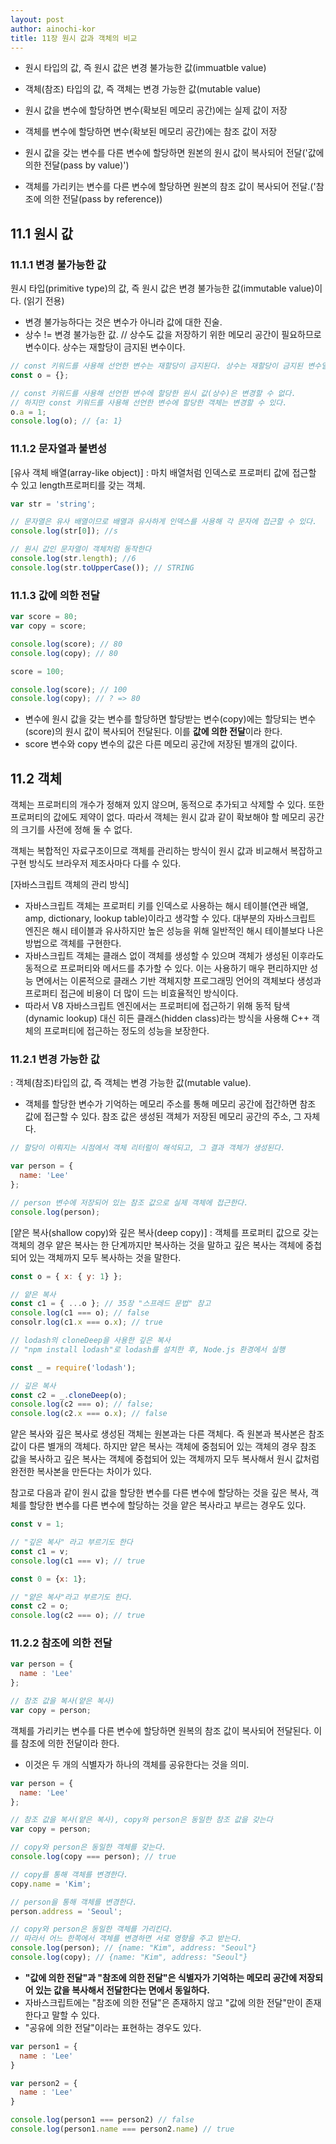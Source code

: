 ```yaml
---
layout: post
author: ainochi-kor
title: 11장 원시 값과 객체의 비교
---
```


- 원시 타입의 값, 즉 원시 값은 변경 불가능한 값(immuatble value)
- 객체(참조) 타입의 값, 즉 객체는 변경 가능한 값(mutable value)

- 원시 값을 변수에 할당하면 변수(확보된 메모리 공간)에는 실제 값이 저장
- 객체를 변수에 할당하면 변수(확보된 메모리 공간)에는 참조 값이 저장

- 원시 값을 갖는 변수를 다른 변수에 할당하면 원본의 원시 값이 복사되어 전달('값에 의한 전달(pass by value)')
- 객체를 가리키는 변수를 다른 변수에 할당하면 원본의 참조 값이 복사되어 전달.('참조에 의한 전달(pass by reference))

## 11.1 원시 값
### 11.1.1 변경 불가능한 값
원시 타입(primitive type)의 값, 즉 원시 값은 변경 불가능한 값(immutable value)이다. (읽기 전용)
- 변경 불가능하다는 것은 변수가 아니라 값에 대한 진술.
- 상수 != 변경 불가능한 값. // 상수도 값을 저장하기 위한 메모리 공간이 필요하므로 변수이다. 상수는 재할당이 금지된 변수이다.

```js
// const 키워드를 사용해 선언한 변수는 재할당이 금지된다. 상수는 재할당이 금지된 변수일 뿐이다.
const o = {};

// const 키워드를 사용해 선언한 변수에 할당한 원시 값(상수)은 변경할 수 없다.
// 하지만 const 키워드를 사용해 선언한 변수에 할당한 객체는 변경할 수 있다.
o.a = 1;
console.log(o); // {a: 1}
``` 

### 11.1.2 문자열과 불변성

[유사 객체 배열(array-like object)]
: 마치 배열처럼 인덱스로 프로퍼티 값에 접근할 수 있고 length프로퍼티를 갖는 객체.
``` js
var str = 'string';

// 문자열은 유사 배열이므로 배열과 유사하게 인덱스를 사용해 각 문자에 접근할 수 있다.
console.log(str[0]); //s

// 원시 값인 문자열이 객체처럼 동작한다
console.log(str.length); //6
console.log(str.toUpperCase()); // STRING
```

### 11.1.3 값에 의한 전달
``` js
var score = 80;
var copy = score;

console.log(score); // 80
console.log(copy); // 80

score = 100;

console.log(score); // 100
console.log(copy); // ? => 80
```

- 변수에 원시 값을 갖는 변수를 할당하면 할당받는 변수(copy)에는 할당되는 변수(score)의 원시 값이 복사되어 전달된다. 이를 **값에 의한 전달**이라 한다.
- score 변수와 copy 변수의 값은 다른 메모리 공간에 저장된 별개의 값이다.

## 11.2 객체
객체는 프로퍼티의 개수가 정해져 있지 않으며, 동적으로 추가되고 삭제할 수 있다. 또한 프로퍼티의 값에도 제약이 없다. 따라서 객체는 원시 값과 같이 확보해야 할 메모리 공간의 크기를 사전에 정해 둘 수 없다.

객체는 복합적인 자료구조이므로 객체를 관리하는 방식이 원시 값과 비교해서 복잡하고 구현 방식도 브라우저 제조사마다 다를 수 있다.

[자바스크립트 객체의 관리 방식]
- 자바스크립트 객체는 프로퍼티 키를 인덱스로 사용하는 해시 테이블(연관 배열, amp, dictionary, lookup table)이라고 생각할 수 있다. 대부분의 자바스크립트 엔진은 해시 테이블과 유사하지만 높은 성능을 위해 일반적인 해시 테이블보다 나은 방법으로 객체를 구현한다.
- 자바스크립트 객체는 클래스 없이 객체를 생성할 수 있으며 객체가 생성된 이후라도 동적으로 프로퍼티와 메서드를 추가할 수 있다. 이는 사용하기 매우 편리하지만 성능 면에서는 이론적으로 클래스 기반 객체지향 프로그래밍 언어의 객체보다 생성과 프로퍼티 접근에 비용이 더 많이 드는 비효율적인 방식이다.
- 따라서 V8 자바스크립트 엔진에서는 프로퍼티에 접근하기 위해 동적 탐색(dynamic lookup) 대신 히든 클래스(hidden class)라는 방식을 사용해 C++ 객체의 프로퍼티에 접근하는 정도의 성능을 보장한다.

### 11.2.1 변경 가능한 값
: 객체(참조)타입의 값, 즉 객체는 변경 가능한 값(mutable value).
- 객체를 할당한 변수가 기억하는 메모리 주소를 통해 메모리 공간에 접간하면 참조 값에 접근할 수 있다. 참조 값은 생성된 객체가 저장된 메모리 공간의 주소, 그 자체다.
``` js
// 할당이 이뤄지는 시점에서 객체 리터럴이 해석되고, 그 결과 객체가 생성된다.

var person = {
  name: 'Lee'
};

// person 변수에 저장되어 있는 참조 값으로 실제 객체에 접근한다.
console.log(person);
```
[얕은 복사(shallow copy)와 깊은 복사(deep copy)]
: 객체를 프로퍼티 값으로 갖는 객체의 경우 얕은 복사는 한 단계까지만 복사하는 것을 말하고 깊은 복사는 객체에 중첩되어 있는 객체까지 모두 복사하는 것을 말한다.

``` js
const o = { x: { y: 1} };

// 얕은 복사
const c1 = { ...o }; // 35장 "스프레드 문법" 참고
console.log(c1 === o); // false
consolr.log(c1.x === o.x); // true

// lodash의 cloneDeep을 사용한 깊은 복사
// "npm install lodash"로 lodash를 설치한 후, Node.js 환경에서 실행

const _ = require('lodash');

// 깊은 복사
const c2 = _.cloneDeep(o);
console.log(c2 === o); // false;
console.log(c2.x === o.x); // false
```

얕은 복사와 깊은 복사로 생성된 객체는 원본과는 다른 객체다. 즉 원본과 복사본은 참조 값이 다른 별개의 객체다. 하지만 얕은 복사는 객체에 중첨되어 있는 객체의 경우 참조 값을 복사하고 깊은 복사는 객체에 중첩되어 있는 객체까지 모두 복사해서 원시 값처럼 완전한 복사본을 만든다는 차이가 있다.

참고로 다음과 같이 원시 값을 할당한 변수를 다른 변수에 할당하는 것을 깊은 복사, 객체를 할당한 변수를 다른 변수에 할당하는 것을 얕은 복사라고 부르는 경우도 있다.

``` js
const v = 1;

// "깊은 복사" 라고 부르기도 한다
const c1 = v;
console.log(c1 === v); // true

const 0 = {x: 1};

// "얕은 복사"라고 부르기도 한다.
const c2 = o;
console.log(c2 === o); // true
```

### 11.2.2 참조에 의한 전달
``` js
var person = {
  name : 'Lee'
};

// 참조 값을 복사(얕은 복사)
var copy = person;
```

객체를 가리키는 변수를 다른 변수에 할당하면 원복의 참조 값이 복사되어 전달된다. 이를 참조에 의한 전달이라 한다.
- 이것은 두 개의 식별자가 하나의 객체를 공유한다는 것을 의미.

``` js
var person = {
  name: 'Lee'
};

// 참조 값을 복사(얕은 복사), copy와 person은 동일한 참조 값을 갖는다
var copy = person;

// copy와 person은 동일한 객체를 갖는다.
console.log(copy === person); // true

// copy를 통해 객체를 변경한다.
copy.name = 'Kim';

// person을 통해 객체를 변경한다.
person.address = 'Seoul';

// copy와 person은 동일한 객체를 가리킨다.
// 따라서 어느 한쪽에서 객체를 변경하면 서로 영향을 주고 받는다.
console.log(person); // {name: "Kim", address: "Seoul"}
console.log(copy); // {name: "Kim", address: "Seoul"}
```

- **"값에 의한 전달"과 "참조에 의한 전달"은 식별자가 기억하는 메모리 공간에 저장되어 있는 값을 복사해서 전달한다는 면에서 동일하다.**
- 자바스크립트에는 "참조에 의한 전달"은 존재하지 않고 "값에 의한 전달"만이 존재한다고 말할 수 있다.
- "공유에 의한 전달"이라는 표현하는 경우도 있다.

```js
var person1 = {
  name : 'Lee'
}

var person2 = {
  name : 'Lee'
}

console.log(person1 === person2) // false
console.log(person1.name === person2.name) // true
```



